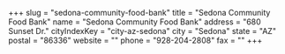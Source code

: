 +++
slug = "sedona-community-food-bank"
title = "Sedona Community Food Bank"
name = "Sedona Community Food Bank"
address = "680 Sunset Dr."
cityIndexKey = "city-az-sedona"
city = "Sedona"
state = "AZ"
postal = "86336"
website = ""
phone = "928-204-2808"
fax = ""
+++
